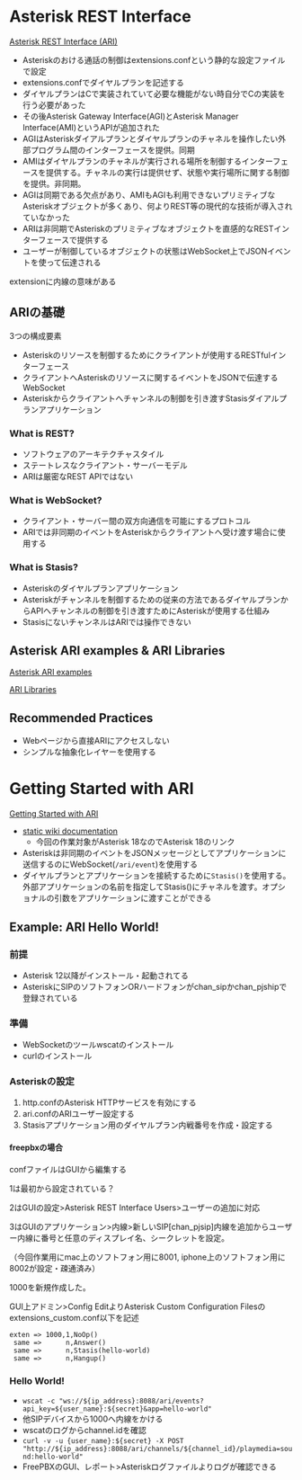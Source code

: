 # Asterisk REST Interface

[Asterisk REST Interface (ARI)](https://wiki.asterisk.org/wiki/pages/viewpage.action?pageId=29395573)

- Asteriskのおける通話の制御はextensions.confという静的な設定ファイルで設定
- extensions.confでダイヤルプランを記述する
- ダイヤルプランはCで実装されていて必要な機能がない時自分でCの実装を行う必要があった
- その後Asterisk Gateway Interface(AGI)とAsterisk Manager Interface(AMI)というAPIが追加された
- AGIはAsteriskダイアルプランとダイヤルプランのチャネルを操作したい外部プログラム間のインターフェースを提供。同期
- AMIはダイヤルプランのチャネルが実行される場所を制御するインターフェースを提供する。チャネルの実行は提供せず、状態や実行場所に関する制御を提供。非同期。
- AGIは同期である欠点があり、AMIもAGIも利用できないプリミティブなAsteriskオブジェクトが多くあり、何よりREST等の現代的な技術が導入されていなかった
- ARIは非同期でAsteriskのプリミティブなオブジェクトを直感的なRESTインターフェースで提供する
- ユーザーが制御しているオブジェクトの状態はWebSocket上でJSONイベントを使って伝達される

extensionに内線の意味がある

## ARIの基礎

3つの構成要素

- Asteriskのリソースを制御するためにクライアントが使用するRESTfulインターフェース
- クライアントへAsteriskのリソースに関するイベントをJSONで伝達するWebSocket
- Asteriskからクライアントへチャンネルの制御を引き渡すStasisダイアルプランアプリケーション

### What is REST?

- ソフトウェアのアーキテクチャスタイル
- ステートレスなクライアント・サーバーモデル
- ARIは厳密なREST APIではない

### What is WebSocket?

- クライアント・サーバー間の双方向通信を可能にするプロトコル
- ARIでは非同期のイベントをAsteriskからクライアントへ受け渡す場合に使用する

### What is Stasis?

- Asteriskのダイヤルプランアプリケーション
- Asteriskがチャンネルを制御するための従来の方法であるダイヤルプランからAPIへチャンネルの制御を引き渡すためにAsteriskが使用する仕組み
- StasisにないチャンネルはARIでは操作できない

## Asterisk ARI examples & ARI Libraries

[Asterisk ARI examples](https://github.com/asterisk/ari-examples)

[ARI Libraries](https://wiki.asterisk.org/wiki/display/AST/ARI+Libraries)

## Recommended Practices

- Webページから直接ARIにアクセスしない
- シンプルな抽象化レイヤーを使用する

# Getting Started with ARI

[Getting Started with ARI](https://wiki.asterisk.org/wiki/display/AST/Getting+Started+with+ARI)

- [static wiki documentation](https://wiki.asterisk.org/wiki/display/AST/Asterisk+18+ARI)
  - 今回の作業対象がAsterisk 18なのでAsterisk 18のリンク
- Asteriskは非同期のイベントをJSONメッセージとしてアプリケーションに送信するのにWebSocket(`/ari/event`)を使用する
- ダイヤルプランとアプリケーションを接続するために`Stasis()`を使用する。外部アプリケーションの名前を指定してStasis()にチャネルを渡す。オプショナルの引数をアプリケーションに渡すことができる

## Example: ARI Hello World!

### 前提

- Asterisk 12以降がインストール・起動されてる
- AsteriskにSIPのソフトフォンORハードフォンがchan_sipかchan_pjshipで登録されている

### 準備

- WebSocketのツールwscatのインストール
- curlのインストール

### Asteriskの設定

1. http.confのAsterisk HTTPサービスを有効にする
2. ari.confのARIユーザー設定する
3. Stasisアプリケーション用のダイヤルプラン内戦番号を作成・設定する

#### freepbxの場合

confファイルはGUIから編集する

1は最初から設定されている？

2はGUIの設定>Asterisk REST Interface Users>ユーザーの追加に対応

3はGUIのアプリケーション>内線>新しいSIP\[chan_pjsip\]内線を追加からユーザー内線に番号と任意のディスプレイ名、シークレットを設定。

（今回作業用にmac上のソフトフォン用に8001, iphone上のソフトフォン用に8002が設定・疎通済み）

1000を新規作成した。

GUI上アドミン>Config EditよりAsterisk Custom Configuration Filesのextensions_custom.conf以下を記述

```
exten => 1000,1,NoOp()
 same =>      n,Answer()
 same =>      n,Stasis(hello-world)
 same =>      n,Hangup()
```

### Hello World!

- `wscat -c "ws://${ip_address}:8088/ari/events?api_key=${user_name}:${secret}&app=hello-world"`
- 他SIPデバイスから1000へ内線をかける
- wscatのログからchannel.idを確認
- `curl -v -u {user_name}:${secret} -X POST "http://${ip_address}:8088/ari/channels/${channel_id}/playmedia=sound:hello-world"`
- FreePBXのGUI、レポート>Asteriskログファイルよりログが確認できる

